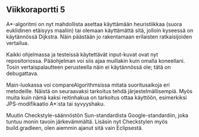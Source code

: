 ## Viikkoraportti 5

A*-algoritmi on nyt mahdollista asettaa käyttämään heuristiikkaa
(suora euklidinen etäisyys maaliin) tai olemaan käyttämättä sitä,
jolloin kyseessä on käytännössä Dijkstra. Näin päästään jo
rakentamaan erilaisten ratkaisijoiden vertailua.

Kaikki ohjelmassa ja testeissä käytettävät input-kuvat ovat nyt
repositoriossa. Pääohjelman voi siis ajaa muillakin kuin omalla
koneellani. Tosin vertaispalautteen perusteella näin ei
käytännössä ole; tätä on debugattava.

Main-luokassa voi compareAlgorithmsissa mitata suoritusaikoja
eri metodeille. Näistä on seuraavaksi tarkoitus tehdä
järjestelmällisempiä. Myös muita kuin nämä kaksi reitinhakua
on tarkoitus ottaa käyttöön, esimerkiksi JPS-modifikaatio A*:sta
tai syvyyshaku.

Muutin Checkstyle-säännöstön Sun-standardista Google-standardiin,
joka tuntuu monin tavoin järkevämmältä. Lisäsin nyt Checkstylen myös
build.gradleen, olen aiemmin ajanut sitä vain Eclipsestä.